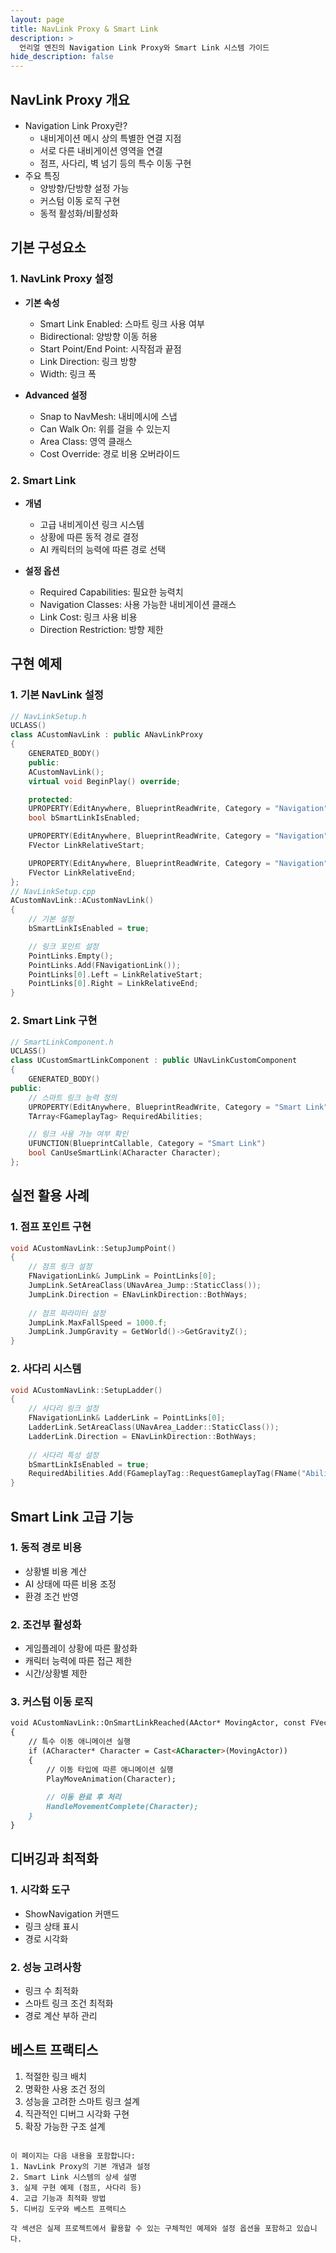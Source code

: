 ```yaml
---
layout: page
title: NavLink Proxy & Smart Link
description: >
  언리얼 엔진의 Navigation Link Proxy와 Smart Link 시스템 가이드
hide_description: false
---
```


## NavLink Proxy 개요
* Navigation Link Proxy란?
  * 내비게이션 메시 상의 특별한 연결 지점
  * 서로 다른 내비게이션 영역을 연결
  * 점프, 사다리, 벽 넘기 등의 특수 이동 구현
* 주요 특징
  * 양방향/단방향 설정 가능
  * 커스텀 이동 로직 구현
  * 동적 활성화/비활성화

## 기본 구성요소

### 1. NavLink Proxy 설정
* **기본 속성**
  * Smart Link Enabled: 스마트 링크 사용 여부
  * Bidirectional: 양방향 이동 허용
  * Start Point/End Point: 시작점과 끝점
  * Link Direction: 링크 방향
  * Width: 링크 폭

* **Advanced 설정**
  * Snap to NavMesh: 내비메시에 스냅
  * Can Walk On: 위를 걸을 수 있는지
  * Area Class: 영역 클래스
  * Cost Override: 경로 비용 오버라이드

### 2. Smart Link
* **개념**
  * 고급 내비게이션 링크 시스템
  * 상황에 따른 동적 경로 결정
  * AI 캐릭터의 능력에 따른 경로 선택

* **설정 옵션**
  * Required Capabilities: 필요한 능력치
  * Navigation Classes: 사용 가능한 내비게이션 클래스
  * Link Cost: 링크 사용 비용
  * Direction Restriction: 방향 제한

## 구현 예제

### 1. 기본 NavLink 설정 
```cpp
// NavLinkSetup.h
UCLASS()
class ACustomNavLink : public ANavLinkProxy
{
    GENERATED_BODY()
    public:
    ACustomNavLink();
    virtual void BeginPlay() override;

    protected:
    UPROPERTY(EditAnywhere, BlueprintReadWrite, Category = "Navigation")
    bool bSmartLinkIsEnabled;

    UPROPERTY(EditAnywhere, BlueprintReadWrite, Category = "Navigation")
    FVector LinkRelativeStart;

    UPROPERTY(EditAnywhere, BlueprintReadWrite, Category = "Navigation")
    FVector LinkRelativeEnd;
};
// NavLinkSetup.cpp
ACustomNavLink::ACustomNavLink()
{
    // 기본 설정
    bSmartLinkIsEnabled = true;

    // 링크 포인트 설정
    PointLinks.Empty();
    PointLinks.Add(FNavigationLink());
    PointLinks[0].Left = LinkRelativeStart;
    PointLinks[0].Right = LinkRelativeEnd;
}
```
### 2. Smart Link 구현

```cpp
// SmartLinkComponent.h
UCLASS()
class UCustomSmartLinkComponent : public UNavLinkCustomComponent
{
    GENERATED_BODY()
public:
    // 스마트 링크 능력 정의
    UPROPERTY(EditAnywhere, BlueprintReadWrite, Category = "Smart Link")
    TArray<FGameplayTag> RequiredAbilities;

    // 링크 사용 가능 여부 확인
    UFUNCTION(BlueprintCallable, Category = "Smart Link")
    bool CanUseSmartLink(ACharacter Character);
};
```

## 실전 활용 사례

### 1. 점프 포인트 구현
```cpp
void ACustomNavLink::SetupJumpPoint()
{
    // 점프 링크 설정
    FNavigationLink& JumpLink = PointLinks[0];
    JumpLink.SetAreaClass(UNavArea_Jump::StaticClass());
    JumpLink.Direction = ENavLinkDirection::BothWays;
    
    // 점프 파라미터 설정
    JumpLink.MaxFallSpeed = 1000.f;
    JumpLink.JumpGravity = GetWorld()->GetGravityZ();
}
```

### 2. 사다리 시스템
```cpp
void ACustomNavLink::SetupLadder()
{
    // 사다리 링크 설정
    FNavigationLink& LadderLink = PointLinks[0];
    LadderLink.SetAreaClass(UNavArea_Ladder::StaticClass());
    LadderLink.Direction = ENavLinkDirection::BothWays;
    
    // 사다리 특성 설정
    bSmartLinkIsEnabled = true;
    RequiredAbilities.Add(FGameplayTag::RequestGameplayTag(FName("Ability.Climb")));
}
```

## Smart Link 고급 기능

### 1. 동적 경로 비용
* 상황별 비용 계산
* AI 상태에 따른 비용 조정
* 환경 조건 반영

### 2. 조건부 활성화
* 게임플레이 상황에 따른 활성화
* 캐릭터 능력에 따른 접근 제한
* 시간/상황별 제한

### 3. 커스텀 이동 로직
```cpp:IT/index.md
void ACustomNavLink::OnSmartLinkReached(AActor* MovingActor, const FVector& DestinationPoint)
{
    // 특수 이동 애니메이션 실행
    if (ACharacter* Character = Cast<ACharacter>(MovingActor))
    {
        // 이동 타입에 따른 애니메이션 실행
        PlayMoveAnimation(Character);
        
        // 이동 완료 후 처리
        HandleMovementComplete(Character);
    }
}
```

## 디버깅과 최적화

### 1. 시각화 도구
* ShowNavigation 커맨드
* 링크 상태 표시
* 경로 시각화

### 2. 성능 고려사항
* 링크 수 최적화
* 스마트 링크 조건 최적화
* 경로 계산 부하 관리

## 베스트 프랙티스
1. 적절한 링크 배치
2. 명확한 사용 조건 정의
3. 성능을 고려한 스마트 링크 설계
4. 직관적인 디버그 시각화 구현
5. 확장 가능한 구조 설계
```

이 페이지는 다음 내용을 포함합니다:
1. NavLink Proxy의 기본 개념과 설정
2. Smart Link 시스템의 상세 설명
3. 실제 구현 예제 (점프, 사다리 등)
4. 고급 기능과 최적화 방법
5. 디버깅 도구와 베스트 프랙티스

각 섹션은 실제 프로젝트에서 활용할 수 있는 구체적인 예제와 설정 옵션을 포함하고 있습니다.